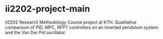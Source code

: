 # ii2202-project-main
II2202 Research Methodology Course project at KTH. Qualitative comparison of PID, MPC, RFPT controllers on an inverted pendulum system and the Van Der Pol oscillator.
